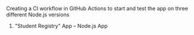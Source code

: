 Creating a CI workflow in GitHub Actions to start and test the app on three different Node.js versions

1. "Student Registry" App – Node.js App

